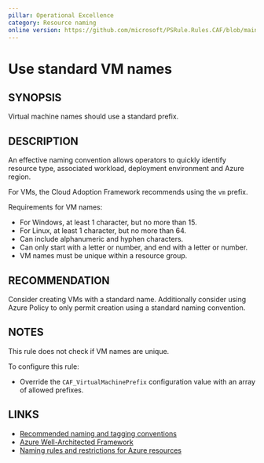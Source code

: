 ```yaml
---
pillar: Operational Excellence
category: Resource naming
online version: https://github.com/microsoft/PSRule.Rules.CAF/blob/main/docs/rules/en/CAF.Name.VM.md
---
```


# Use standard VM names

## SYNOPSIS

Virtual machine names should use a standard prefix.

## DESCRIPTION

An effective naming convention allows operators to quickly identify resource type, associated workload,
deployment environment and Azure region.

For VMs, the Cloud Adoption Framework recommends using the `vm` prefix.

Requirements for VM names:

- For Windows, at least 1 character, but no more than 15.
- For Linux, at least 1 character, but no more than 64.
- Can include alphanumeric and hyphen characters.
- Can only start with a letter or number, and end with a letter or number.
- VM names must be unique within a resource group.

## RECOMMENDATION

Consider creating VMs with a standard name.
Additionally consider using Azure Policy to only permit creation using a standard naming convention.

## NOTES

This rule does not check if VM names are unique.

To configure this rule:

- Override the `CAF_VirtualMachinePrefix` configuration value with an array of allowed prefixes.

## LINKS

- [Recommended naming and tagging conventions](https://docs.microsoft.com/en-us/azure/cloud-adoption-framework/ready/azure-best-practices/naming-and-tagging)
- [Azure Well-Architected Framework](https://docs.microsoft.com/en-gb/azure/architecture/framework/devops/app-design#tagging-and-resource-naming)
- [Naming rules and restrictions for Azure resources](https://docs.microsoft.com/en-us/azure/azure-resource-manager/management/resource-name-rules)
